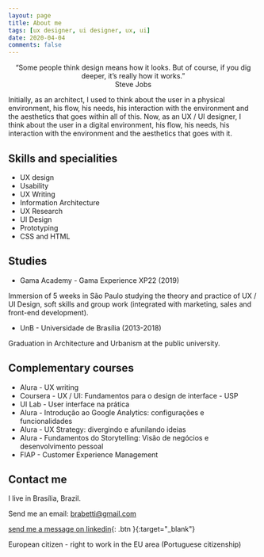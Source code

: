 ```yaml
---
layout: page
title: About me
tags: [ux designer, ui designer, ux, ui]
date: 2020-04-04
comments: false
---
```

    
<center>“Some people think design means how it looks. But of course, if you dig deeper, it’s really how it works.” <br> Steve Jobs</center>


Initially, as an architect, I used to think about the user in a physical environment, his flow, his needs, his interaction with the environment and the aesthetics that goes within all of this. Now, as an UX / UI designer, I think about the user in a digital environment, his flow, his needs, his interaction with the environment and the aesthetics that goes with it.

## Skills and specialities
* UX design
* Usability
* UX Writing
* Information Architecture
* UX Research
* UI Design
* Prototyping
* CSS and HTML

## Studies

* Gama Academy - Gama Experience XP22 (2019)

Immersion of 5 weeks in São Paulo studying the theory and practice of UX / UI Design, soft skills and group work (integrated with marketing, sales and front-end development).

* UnB - Universidade de Brasília (2013-2018)

Graduation in Architecture and Urbanism at the public university.

## Complementary courses

* Alura - UX writing
* Coursera - UX / UI: Fundamentos para o design de interface - USP
* UI Lab - User interface na prática
* Alura - Introdução ao Google Analytics: configurações e funcionalidades
* Alura - UX Strategy: divergindo e afunilando ideias
* Alura - Fundamentos do Storytelling: Visão de negócios e desenvolvimento pessoal
* FIAP - Customer Experience Management

## Contact me

I live in Brasília, Brazil.

Send me an email: brabetti@gmail.com 
      
[send me a message on linkedin](https://www.linkedin.com/in/beatrizrabetti/){: .btn }{:target="_blank"}

European citizen - right to work in the EU area (Portuguese citizenship)

